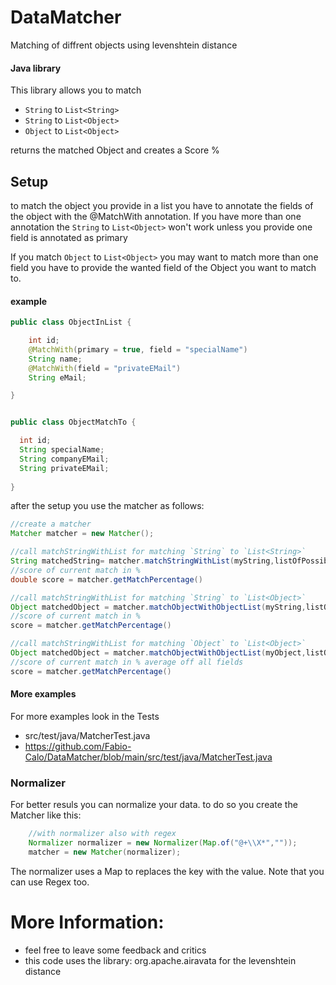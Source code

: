 # DataMatcher
 Matching of diffrent objects using levenshtein distance
#### Java library
This library allows you to match

- `String` to `List<String>`
- `String` to `List<Object>`
- `Object` to `List<Object>`

 returns the matched Object
 and creates a Score %

## Setup

to match the object you provide in a list you have to annotate the fields of the object with the @MatchWith annotation.
If you have more than one annotation the `String` to `List<Object>` won't work unless you provide one field is annotated as primary 


If you match `Object` to `List<Object>` you may want to match more than one field you have to provide the wanted field of the Object you want to match to.

#### example
```java 
public class ObjectInList {

    int id;
    @MatchWith(primary = true, field = "specialName")
    String name;
    @MatchWith(field = "privateEMail")
    String eMail;

}


public class ObjectMatchTo {

  int id;
  String specialName;
  String companyEMail;
  String privateEMail;
 
}
```

after the setup you use the matcher as follows:

```java
//create a matcher
Matcher matcher = new Matcher();

//call matchStringWithList for matching `String` to `List<String>`
String matchedString= matcher.matchStringWithList(myString,listOfPossibleStrings);
//score of current match in %
double score = matcher.getMatchPercentage()

//call matchStringWithList for matching `String` to `List<Object>`
Object matchedObject = matcher.matchObjectWithObjectList(myString,listOfPossibleObjects);
//score of current match in %
score = matcher.getMatchPercentage()

//call matchStringWithList for matching `Object` to `List<Object>`
Object matchedObject = matcher.matchObjectWithObjectList(myObject,listOfPossibleObjects);
//score of current match in % average off all fields
score = matcher.getMatchPercentage()
```
#### More examples
For more examples look in the Tests 
+ src/test/java/MatcherTest.java
+ https://github.com/Fabio-Calo/DataMatcher/blob/main/src/test/java/MatcherTest.java

### Normalizer
For better resuls you can normalize your data. to do so you create the Matcher like this:
```java
    //with normalizer also with regex
    Normalizer normalizer = new Normalizer(Map.of("@+\\X*",""));
    matcher = new Matcher(normalizer);
```
The normalizer uses a Map to replaces the key with the value. Note that you can use Regex too. 

# More Information:
+ feel free to leave some feedback and critics
+ this code uses the library: 
org.apache.airavata for the levenshtein distance
   

